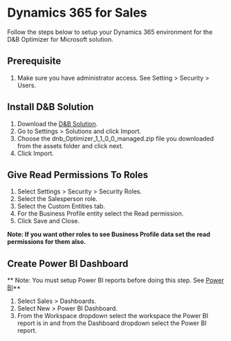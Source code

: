 # Dynamics 365 for Sales

Follow the steps below to setup your Dynamics 365 environment for the D&B Optimizer for Microsoft solution.

## Prerequisite
1. Make sure you have administrator access. See Setting > Security > Users.

## Install D&B Solution
1. Download the <a href="/assets/dnb_Optimizer_1_1_0_0_managed.zip" download>D&B Solution</a>.
2. Go to Settings > Solutions and click Import.
3. Choose the dnb_Optimizer_1_1_0_0_managed.zip file you downloaded from the assets folder and click next.
4. Click Import.

## Give Read Permissions To Roles 
1. Select Settings > Security > Security Roles.
2. Select the Salesperson role.
3. Select the Custom Entities tab.
4. For the Business Profile entity select the Read permission.
5. Click Save and Close.

**Note: If you want other roles to see Business Profile data set the read permissions for them also.**

## Create Power BI Dashboard
** Note: You must setup Power BI reports before doing this step. See [Power BI](powerbi.md)**

1. Select Sales > Dashboards.
2. Select New > Power BI Dashboard.
3. From the Workspace dropdown select the workspace the Power BI report is in and from the Dashboard dropdown select the Power BI report.